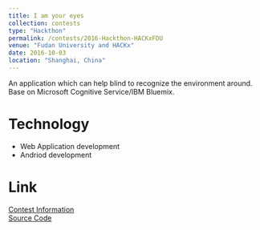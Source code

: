 ```yaml
---
title: I am your eyes
collection: contests
type: "Hackthon"
permalink: /contests/2016-Hackthon-HACKxFDU
venue: "Fudan University and HACKx"
date: 2016-10-03
location: "Shanghai, China"
---
```


An application which can help blind to recognize the environment around. Base on Microsoft Cognitive Service/IBM Bluemix.

Technology
======
* Web Application development
* Andriod development

Link
======
[Contest Information](https://www.hackx.org/projects/34) <br>
[Source Code](https://github.com/ChaokunChang/I-am-your-eyes)